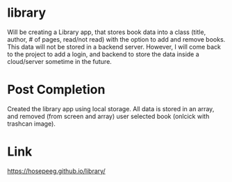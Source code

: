 # library
Will be creating a Library app, that stores book data into a class (title, author, # of pages, read/not read) with the option to add and remove books. This data will not be stored in a backend server. However, I will come back to the project to add a login, and backend to store the data inside a cloud/server sometime in the future.


# Post Completion
Created the library app using local storage. All data is stored in an array, and removed (from screen and array) user selected book (onlcick with trashcan image).

# Link
https://hosepeeg.github.io/library/
